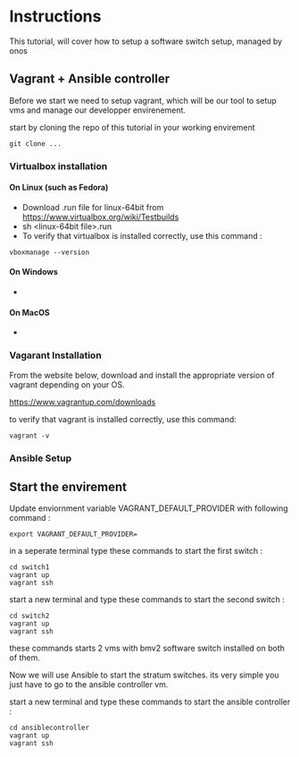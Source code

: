 # Instructions
This tutorial, will cover how to setup a software switch setup, managed by onos

## Vagrant + Ansible controller

Before we start we need to setup vagrant, which will be our tool to setup vms and manage our developper envirenement.

start by cloning the repo of this tutorial in your working envirement
```console
git clone ...
```

### Virtualbox installation
#### On Linux (such as Fedora)
- Download .run file for linux-64bit from https://www.virtualbox.org/wiki/Testbuilds
- sh \<linux-64bit file\>.run
- To verify that virtualbox is installed correctly, use this command : 
```console
vboxmanage --version
```

#### On Windows
-

#### On MacOS
-

### Vagarant Installation

From the website below, download and install the appropriate version of vagrant depending on your OS.

https://www.vagrantup.com/downloads

to verify that vagrant is installed correctly, use this command: 
```console
vagrant -v
```

### Ansible Setup



## Start the envirement
  
Update enviornment variable VAGRANT_DEFAULT_PROVIDER with following command : 
  ``` console
  export VAGRANT_DEFAULT_PROVIDER=
  ```

in a seperate terminal type these commands to start the first switch :

```console
cd switch1
vagrant up
vagrant ssh
```

start a new  terminal and type these commands to start the second switch :

```console
cd switch2
vagrant up
vagrant ssh
```

these commands starts 2 vms with bmv2 software switch installed on both of them.

Now we will use Ansible to start the stratum switches. its very simple you just have to go to the ansible controller vm.
  
start a new  terminal and type these commands to start the ansible controller :
```console
cd ansiblecontroller
vagrant up
vagrant ssh
```
